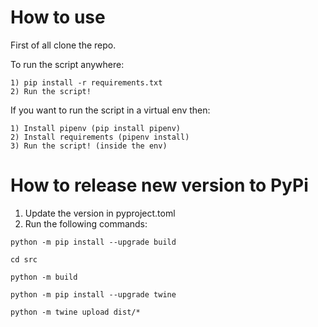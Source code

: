 # How to use

First of all clone the repo.

To run the script anywhere:
    
    1) pip install -r requirements.txt
    2) Run the script!

If you want to run the script in a virtual env then:
    
    1) Install pipenv (pip install pipenv)
    2) Install requirements (pipenv install)
    3) Run the script! (inside the env)


# How to release new version to PyPi

1) Update the version in pyproject.toml
2) Run the following commands:

```python -m pip install --upgrade build```

```cd src```

```python -m build```

```python -m pip install --upgrade twine```

```python -m twine upload dist/*```
